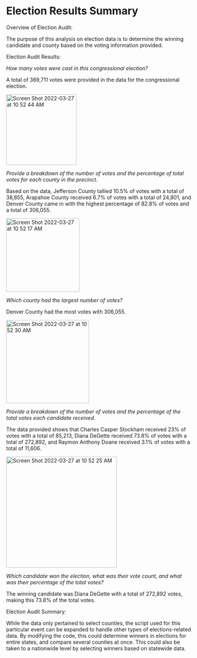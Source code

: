 # Election Results Summary

Overview of Election Audit:

The purpose of this analysis on election data is to determine the winning candidate and county based on the voting information provided. 

Election Audit Results:

<i>How many votes were cast in this congressional election?</i>

A total of 369,711 votes were provided in the data for the congressional election.

<img width="190" alt="Screen Shot 2022-03-27 at 10 52 44 AM" src="https://user-images.githubusercontent.com/100445222/160287524-1b674fc7-069d-415b-812b-ff0655a9c10c.png">

<i>Provide a breakdown of the number of votes and the percentage of total votes for each county in the precinct.</i>

Based on the data, Jefferson County tallied 10.5% of votes with a total of 38,855, Arapahoe County received 6.7% of votes with a total of 24,801, and Denver County came in with the highest percentage of 82.8% of votes and a total of 306,055.  

<img width="198" alt="Screen Shot 2022-03-27 at 10 52 17 AM" src="https://user-images.githubusercontent.com/100445222/160287518-7097528d-56d8-4659-8450-039552549737.png">

<i>Which county had the largest number of votes?</i>

Denver County had the most votes with 306,055.

<img width="224" alt="Screen Shot 2022-03-27 at 10 52 30 AM" src="https://user-images.githubusercontent.com/100445222/160287552-2e2bbb01-0c76-41d3-b248-ca2ef5919167.png">

<i>Provide a breakdown of the number of votes and the percentage of the total votes each candidate received.</i>

The data provided shows that Charles Casper Stockham received 23% of votes with a total of 85,213, Diana DeGette received 73.8% of votes with a total of 272,892, and Raymon Anthony Doane received 3.1% of votes with a total of 11,606.

<img width="299" alt="Screen Shot 2022-03-27 at 10 52 25 AM" src="https://user-images.githubusercontent.com/100445222/160287638-0e93fae1-45cc-4307-bf85-285998ab75db.png">

<i>Which candidate won the election, what was their vote count, and what was their percentage of the total votes?</i>

The winning candidate was Diana DeGette with a total of 272,892 votes, making this 73.8% of the total votes.

Election Audit Summary:

While the data only pertained to select counties, the script used for this particular event can be expanded to handle other types of elections-related data.  By modifying the code, this could determine winners in elections for entire states, and compare several counties at once.  This could also be taken to a nationwide level by selecting winners based on statewide data.  
